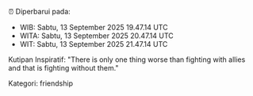 ⏰ Diperbarui pada:
- WIB: Sabtu, 13 September 2025 19.47.14 UTC
- WITA: Sabtu, 13 September 2025 20.47.14 UTC
- WIT: Sabtu, 13 September 2025 21.47.14 UTC

Kutipan Inspiratif:
"There is only one thing worse than fighting with allies and that is fighting without them."


Kategori: friendship

